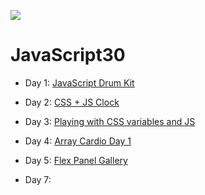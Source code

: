 ![](https://javascript30.com/images/JS3-social-share.png)

# JavaScript30

- Day 1: [JavaScript Drum Kit](https://lenafaure.github.io/-120DaysBetterDev---JS30/01%20-%20JavaScript%20Drum%20Kit/)

- Day 2: [CSS + JS Clock](https://lenafaure.github.io/-120DaysBetterDev---JS30/02%20-%20JS%20and%20CSS%20Clock/)

- Day 3: [Playing with CSS variables and JS](https://lenafaure.github.io/-120DaysBetterDev---JS30/03%20-%20CSS%20Variables/)

- Day 4: [Array Cardio Day 1](https://lenafaure.github.io/-120DaysBetterDev---JS30/04%20-%20Array%20Cardio%20Day%201/)

- Day 5: [Flex Panel Gallery](https://lenafaure.github.io/-120DaysBetterDev---JS30/05%20-%20Flex%20Panel%20Gallery/)

- Day 7: